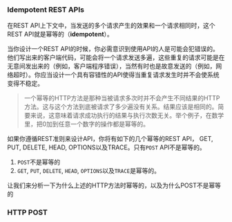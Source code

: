 ### Idempotent REST APIs

在REST API上下文中，当发送的多个请求产生的效果和一个请求相同时，这个REST API就是幂等的（**idempotent**）。

当你设计一个REST API的时候，你必需意识到使用API的人是可能会犯错误的。他们写出来的客户端代码，可能会将一个请求发送多遍，这些重复的请求可能是在无意间发出来的（例如，客户端程序错误），当然有时也是故意发送的（例如，网络超时）。你应当设计一个具有容错性的API使得当重复请求发生时并不会使系统变得不稳定。

> 一个幂等的HTTP方法是那种当被请求多次时并不会产生不同结果的HTTP方法。这与这个方法到底被请求了多少遍没有关系。结果应该是相同的。简要来说，这意味着请求成功执行的结果与执行次数无关。举个例子，在数学里，把0加到任意一个数字的操作都是幂等的。

如果你遵循REST准则来设计API，你将有如下的几个幂等的REST API， GET, PUT, DELETE, HEAD, OPTIONS以及TRACE。只有`POST` API不是幂等的。

1. `POST`不是幂等的
2. `GET`, `PUT`, `DELETE`, `HEAD`, `OPTIONS`以及`TRACE`是幂等的。

让我们来分析一下为什么上述的HTTP方法时幂等的，以及为什么POST不是幂等的

### HTTP POST

